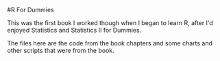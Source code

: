 #R For Dummies

This was the first book I worked though when I began to learn R, after I'd enjoyed Statistics and Statistics II for Dummies.

The files here are the code from the book chapters and some charts and other scripts that were from the book.
